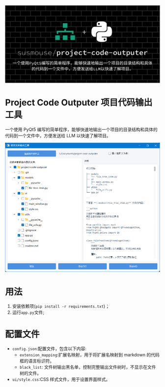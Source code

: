 <!-- ![LOGO](https://socialify.git.ci/susmouse/project-code-outputer/image?description=1&font=Source%20Code%20Pro&language=1&logo=https%3A%2F%2Fs2.loli.net%2F2024%2F11%2F29%2FGu6Ezpkn1KilefT.png&name=1&owner=1&pattern=Brick%20Wall&theme=Dark) -->

![logo](./assets/logo.png)

# Project Code Outputer 项目代码输出工具

一个使用 PyQt5 编写的简单程序，能够快速地输出一个项目的目录结构和具体的代码到一个文件中，方便发送给 LLM 以快速了解项目。

![example](./assets/example.png)

# 用法

1. 安装依赖项(`pip install -r requirements.txt`)；
2. 运行`app.py`文件;

# 配置文件

- `config.json`:配置文件，包含以下内容:
  - `extension_mapping`:扩展名映射，用于将扩展名映射到 markdown 的代码框的语言标识符。
  - `black_list`: 文件树输出黑名单，控制完整输出文件树时，不显示在文件树的文件。
- `ui/style.css`:CSS 样式文件，用于设置界面样式。
